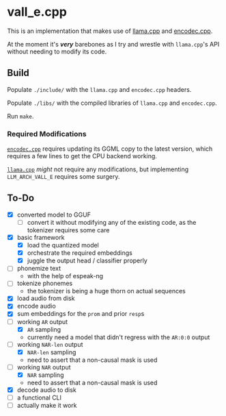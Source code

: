 # vall_e.cpp

This is an implementation that makes use of [llama.cpp](https://github.com/ggerganov/llama.cpp/) and [encodec.cpp](https://github.com/PABannier/encodec.cpp).

At the moment it's ***very*** barebones as I try and wrestle with `llama.cpp`'s API without needing to modify its code.

## Build

Populate `./include/` with the `llama.cpp` and `encodec.cpp` headers.

Populate `./libs/` with the compiled libraries of `llama.cpp` and `encodec.cpp`.

Run `make`.

### Required Modifications

[`encodec.cpp`](https://github.com/e-c-k-e-r/encodec.cpp) requires updating its GGML copy to the latest version, which requires a few lines to get the CPU backend working.

[`llama.cpp`](https://github.com/e-c-k-e-r/llama.cpp) *might* not require any modifications, but implementing `LLM_ARCH_VALL_E` requires some surgery.

## To-Do

* [x] converted model to GGUF
	* [ ] convert it without modifying any of the existing code, as the tokenizer requires some care
* [x] basic framework
	* [x] load the quantized model
	* [x] orchestrate the required embeddings
	* [x] juggle the output head / classifier properly
* [ ] phonemize text
	* with the help of espeak-ng
* [ ] tokenize phonemes
	* the tokenizer is being a huge thorn on actual sequences
* [x] load audio from disk
* [x] encode audio
* [x] sum embeddings for the `prom` and prior `resp`s
* [ ] working `AR` output
	* [x] `AR` sampling
	* currently need a model that didn't regress with the `AR:0:0` output
* [ ] working `NAR-len` output
	* [x] `NAR-len` sampling
	* need to assert that a non-causal mask is used
* [ ] working `NAR` output
	* [x] `NAR` sampling
	* need to assert that a non-causal mask is used
* [x] decode audio to disk
* [ ] a functional CLI
* [ ] actually make it work
